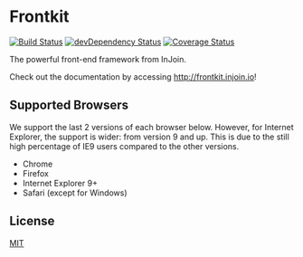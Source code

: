 # Frontkit

[![Build Status](https://travis-ci.org/injoin/frontkit.svg?branch=master)](https://travis-ci.org/injoin/frontkit)
[![devDependency Status](https://david-dm.org/injoin/frontkit/dev-status.svg)](https://david-dm.org/injoin/frontkit#info=devDependencies)
[![Coverage Status](https://img.shields.io/coveralls/injoin/frontkit.svg)](https://coveralls.io/r/injoin/frontkit?branch=master)

The powerful front-end framework from InJoin.

Check out the documentation by accessing <http://frontkit.injoin.io>!

## Supported Browsers
We support the last 2 versions of each browser below. However, for Internet Explorer, the support is
wider: from version 9 and up. This is due to the still high percentage of IE9 users compared to the
other versions.

* Chrome
* Firefox
* Internet Explorer 9+
* Safari (except for Windows)

## License
[MIT](http://opensource.org/licenses/MIT)